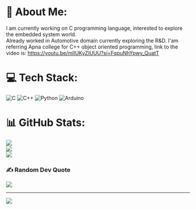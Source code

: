 


# 💫 About Me:
I am currently working on C programming language, interested to explore the embedded system world.<br>Already worked in Automotive domain currently exploring the R&D.
I'am referring Apna college for C++ object oriented programming, link to the video is: https://youtu.be/mlIUKyZIUUU?si=FqpuNhYpwy_QuatT


# 💻 Tech Stack:
![C](https://img.shields.io/badge/c-%2300599C.svg?style=for-the-badge&logo=c&logoColor=white) ![C++](https://img.shields.io/badge/c++-%2300599C.svg?style=for-the-badge&logo=c%2B%2B&logoColor=white) ![Python](https://img.shields.io/badge/python-3670A0?style=for-the-badge&logo=python&logoColor=ffdd54) ![Arduino](https://img.shields.io/badge/-Arduino-00979D?style=for-the-badge&logo=Arduino&logoColor=white)
# 📊 GitHub Stats:
![](https://github-readme-stats.vercel.app/api?username=nishantThosar&theme=dark&hide_border=false&include_all_commits=true&count_private=true)<br/>
![](https://github-readme-streak-stats.herokuapp.com/?user=nishantThosar&theme=dark&hide_border=false)<br/>
![](https://github-readme-stats.vercel.app/api/top-langs/?username=nishantThosar&theme=dark&hide_border=false&include_all_commits=true&count_private=true&layout=compact)

### ✍️ Random Dev Quote
![](https://quotes-github-readme.vercel.app/api?type=horizontal&theme=radical)

---
[![](https://visitcount.itsvg.in/api?id=nishantThosar&icon=0&color=0)](https://visitcount.itsvg.in)

<!-- Proudly created with GPRM ( https://gprm.itsvg.in ) -->
